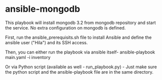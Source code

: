 # ansible-mongodb

This playbook will install mongodb 3.2 from mongodb repository and start the service.
No extra configuration on mongodb is defined.

First, run the ansible_prerequisits.sh file to install Ansible and define the ansible user ("Hila") and its SSH access.

Then, you can either run the playbook via ansible itself-
ansible-playbook main.yaml -i inventory

Or via Python script (available as well - run_playbook.py) - Just make sure the python script and the ansible-playbook file are in the same directory.
